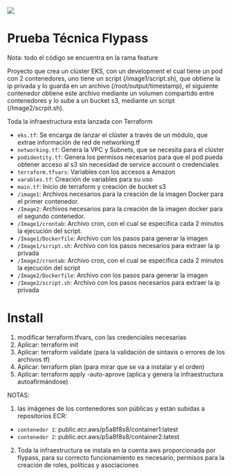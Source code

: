 <p align="left">
<img src="https://img.shields.io/badge/STATUS-EN%20DESAROLLO-green">
</p>

# Prueba Técnica Flypass

Nota: todo el código se encuentra en la rama feature

Proyecto que crea un clúster EKS, con un development el cual tiene un pod con 2 contenedores, uno tiene un script (/image1/script.sh), que obtiene la ip privada y lo guarda en un archivo (/root/output/timestamp), el siguiente contenedor obtiene este archivo mediante un volumen compartido entre contenedores y lo sube a un bucket s3, mediante un script (/Image2/scrpit.sh).

Toda la infraestructura esta lanzada con Terraform

- `eks.tf`: Se encarga de lanzar el clúster a través de un módulo, que extrae información de red de networking.tf
- `networking.tf`: Genera la VPC y Subnets, que se necesita para el clúster
- `podidentity.tf`: Genera los permisos necesarios para que el pod pueda obtener acceso al s3 sin necesidad de service account o credenciales
- `terraform.tfvars`: Variables con los accesos a Amazon
- `varables.tf`: Creación de variables para su uso
- `main.tf`: Inicio de terraform y creación de bucket s3
- `/image1`: Archivos necesarios para la creación de la imagen Docker para el primer contenedor.
- `/Image2`: Archivos necesarios para la creación de la imagen docker para el segundo contenedor.
- `/Image1/crontab`: Archivo cron, con el cual se especifica cada 2 minutos la ejecución del script.
- `/Image1/Dockerfile`: Archivo con los pasos para generar la imagen
- `/Image1/script.sh`: Archivo con los pasos necesarios para extraer la ip privada
- `/Image2/crontab`: Archivo cron, con el cual se especifica cada 2 minutos la ejecución del script
- `/Image2/Dockerfile`: Archivo con los pasos para generar la imagen
- `/Image2/script.sh`: Archivo con los pasos necesarios para extraer la ip privada

# Install
1. modificar terraform.tfvars, con las credenciales necesarias
2. Aplicar: terraform init
3. Aplicar: terraform validate (para la validación de sintaxis o errores de los archivos tf)
4. Aplicar: terraform plan (para mirar que se va a instalar y el orden)
5. Aplicar: terraform apply -auto-aprove (aplica y genera la infraestructura autoafirmándose)

NOTAS: 
1. las imágenes de los contenedores son públicas y están subidas a repositorios ECR:
- `contenedor 1`: public.ecr.aws/p5a8f8s8/container1:latest
- `contenedor 2`: public.ecr.aws/p5a8f8s8/container2:latest

2. Toda la infraestructura se instala en la cuenta aws proporcionada por flypass, para su correcto funcionamiento es necesario, permisos para la creación de roles, políticas y asociaciones
